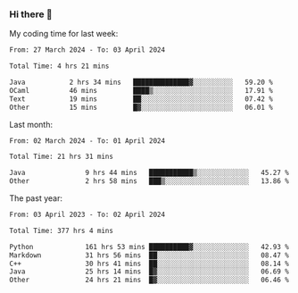 ### Hi there 👋

My coding time for last week:

<!--START_SECTION:week-->

```txt
From: 27 March 2024 - To: 03 April 2024

Total Time: 4 hrs 21 mins

Java           2 hrs 34 mins   ██████████████▓░░░░░░░░░░   59.20 %
OCaml          46 mins         ████▒░░░░░░░░░░░░░░░░░░░░   17.91 %
Text           19 mins         ██░░░░░░░░░░░░░░░░░░░░░░░   07.42 %
Other          15 mins         █▓░░░░░░░░░░░░░░░░░░░░░░░   06.01 %
```

<!--END_SECTION:week-->

Last month:

<!--START_SECTION:month-->

```txt
From: 02 March 2024 - To: 01 April 2024

Total Time: 21 hrs 31 mins

Java               9 hrs 44 mins   ███████████▒░░░░░░░░░░░░░   45.27 %
Other              2 hrs 58 mins   ███▒░░░░░░░░░░░░░░░░░░░░░   13.86 %
```

<!--END_SECTION:month-->

The past year:

<!--START_SECTION:year-->

```txt
From: 03 April 2023 - To: 02 April 2024

Total Time: 377 hrs 4 mins

Python             161 hrs 53 mins ██████████▓░░░░░░░░░░░░░░   42.93 %
Markdown           31 hrs 56 mins  ██░░░░░░░░░░░░░░░░░░░░░░░   08.47 %
C++                30 hrs 41 mins  ██░░░░░░░░░░░░░░░░░░░░░░░   08.14 %
Java               25 hrs 14 mins  █▓░░░░░░░░░░░░░░░░░░░░░░░   06.69 %
Other              24 hrs 21 mins  █▓░░░░░░░░░░░░░░░░░░░░░░░   06.46 %
```

<!--END_SECTION:year-->
